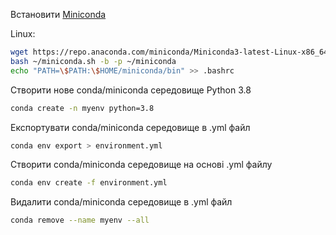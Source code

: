Встановити [Miniconda](https://docs.conda.io/en/latest/miniconda.html) 

Linux:
```bash
wget https://repo.anaconda.com/miniconda/Miniconda3-latest-Linux-x86_64.sh -O ~/miniconda.sh
bash ~/miniconda.sh -b -p ~/miniconda
echo "PATH=\$PATH:\$HOME/miniconda/bin" >> .bashrc
```

Створити нове conda/miniconda середовище Python 3.8
```bash
conda create -n myenv python=3.8
```

Експортувати conda/miniconda середовище в .yml файл
```bash
conda env export > environment.yml
```

Створити conda/miniconda середовище на основі .yml файлу
```bash
conda env create -f environment.yml
```

Видалити conda/miniconda середовище в .yml файл
```bash
conda remove --name myenv --all
```
